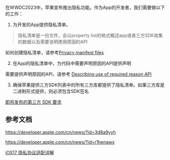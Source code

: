 
在WWDC2023中，苹果宣布推出隐私功能。作为App的开发者，我们需要做以下的工作：

1. 为开发的App提供隐私清单。

> 隐私清单是一份文件，会以property list的格式概述app或者三方SDK收集的数据以及需要说明使用原因的API

如何创建隐私清单，请参考[Privacy manifest files](https://developer.apple.com/documentation/bundleresources/privacy_manifest_files)

2. 在App的隐私清单中，为代码中需要声明原因的API提供声明


需要提供声明原因的API，请参考 [Describing use of required reason API](https://developer.apple.com/documentation/bundleresources/privacy_manifest_files/describing_use_of_required_reason_api)

3. 确保苹果提供三方SDK列表中的所有三方库都提供了隐私清单。如果三方库是二进制形式提供，则必须包含SDK签名

[即将发布的第三方 SDK 要求](https://developer.apple.com/cn/support/third-party-SDK-requirements/)


## 参考文档

https://developer.apple.com/cn/news/?id=3d8a9yyh


https://developer.apple.com/cn/news/?id=r1henawx

[iOS17 隐私协议适配详解](https://juejin.cn/post/7329732000087425064?searchId=20240331191320C835AF052BFBD5ABA446)